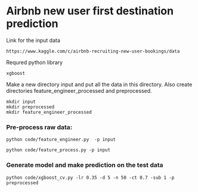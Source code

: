 # Airbnb new user first destination prediction
Link for the input data
```
https://www.kaggle.com/c/airbnb-recruiting-new-user-bookings/data
```
Requred python library
```
xgboost
```

Make a new directory input and put all the data in this directory. Also create directories feature_engineer_processed and preprocessed.
```
mkdir input
mkdir preprocessed
mkdir feature_engineer_processed
```

### Pre-process raw data:
```
python code/feature_engineer.py  -p input
```
```
python code/feature_process.py -p input
```

### Generate model and make prediction on the test data
```
python code/xgboost_cv.py -lr 0.35 -d 5 -n 50 -ct 0.7 -sub 1 -p preprocessed
```

